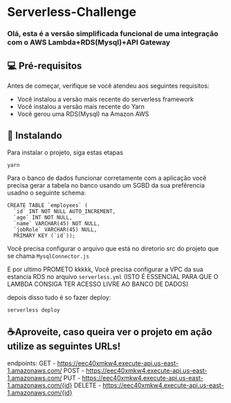 # Serverless-Challenge

### Olá, esta é a versão simplificada funcional de uma integração com o AWS Lambda+RDS(Mysql)+API Gateway

## 💻 Pré-requisitos
Antes de começar, verifique se você atendeu aos seguintes requisitos:
* Você instalou a versão mais recente do serverless framework
* Você instalou a versão mais recente do Yarn
* Você gerou uma RDS(Mysql) na Amazon AWS

## 🚀 Instalando 
Para instalar o projeto, siga estas etapas
```
yarn 
```
Para o banco de dados funcionar corretamente com a aplicação você precisa gerar a tabela no banco usando um SGBD da sua prefêrencia usadno o seguinte schema:

```
CREATE TABLE `employees` (
  `id` INT NOT NULL AUTO_INCREMENT,
  `age` INT NOT NULL,
  `name` VARCHAR(45) NOT NULL,
  `jobRole` VARCHAR(45) NULL,
  PRIMARY KEY (`id`));

```

Você precisa configurar o arquivo que está no diretorio src do projeto que se chama `MysqlConnector.js` 

E por ultimo PROMETO kkkkk,
Você precisa configurar a VPC da sua estancia RDS no arquivo `serverless.yml` (ISTO É ESSENCIAL PARA QUE O LAMBDA CONSIGA TER ACESSO LIVRE AO BANCO DE DADOS)

depois disso tudo é so fazer deploy:
```
serverless deploy
```

## ☕Aproveite, caso queira ver o projeto em ação utilize as seguintes URLs!

endpoints:
  GET - https://eec40xmkw4.execute-api.us-east-1.amazonaws.com/
  POST - https://eec40xmkw4.execute-api.us-east-1.amazonaws.com/
  PUT - https://eec40xmkw4.execute-api.us-east-1.amazonaws.com/{id}
  DELETE - https://eec40xmkw4.execute-api.us-east-1.amazonaws.com/{id}
